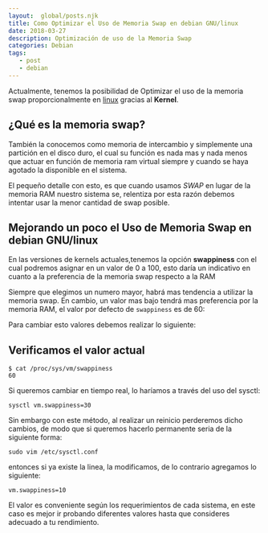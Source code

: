 ```yaml
---
layout:  global/posts.njk
title: Como Optimizar el Uso de Memoria Swap en debian GNU/linux
date: 2018-03-27
description: Optimización de uso de la Memoria Swap
categories: Debian
tags:
   - post
   - debian
---
```


Actualmente, tenemos la posibilidad de Optimizar el uso de la memoria swap proporcionalmente en [linux](https://en.wikipedia.org/wiki/Linux "GNU/Linux") gracias al **Kernel**.

## ¿Qué es la memoria swap?

También la conocemos como memoria de intercambio y simplemente una partición en el disco duro, el cual su función es nada mas y nada menos que actuar en función de memoria ram virtual siempre y cuando se haya agotado la disponible en el sistema.

El pequeño detalle con esto, es que cuando usamos *SWAP* en lugar de la memoria RAM nuestro sistema se, relentiza por esta razón debemos intentar usar la menor cantidad de swap posible.

## Mejorando un poco el Uso de Memoria Swap en debian GNU/linux

En las versiones de kernels actuales,tenemos la opción **swappiness** con el cual podremos asignar en un valor de 0 a 100, esto daría un indicativo en cuanto a la preferencia de la memoria swap respecto a la RAM

Siempre que elegimos un numero mayor, habrá mas tendencia a utilizar la memoria swap. En cambio, un valor mas bajo tendrá mas preferencia por la memoria RAM, el valor por defecto de `swappiness` es de 60:

Para cambiar esto valores debemos realizar lo siguiente:

## Verificamos el valor actual

```console
$ cat /proc/sys/vm/swappiness
60
```

Si queremos cambiar en tiempo real, lo haríamos a través del uso del sysctl:

```console
sysctl vm.swappiness=30
```

Sin embargo con este método, al realizar un reinicio perderemos dicho cambios, de modo que si queremos hacerlo permanente seria de la siguiente forma:

```console
sudo vim /etc/sysctl.conf
```

entonces si ya existe la linea, la modificamos, de lo contrario agregamos lo siguiente:

```console
vm.swappiness=10
```

El valor es conveniente según los requerimientos de cada sistema, en este caso es mejor ir probando diferentes valores hasta que consideres adecuado a tu rendimiento.
